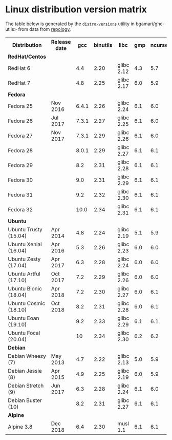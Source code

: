 # Linux distribution version matrix

The table below is generated by the
[`distro-versions`](https://gitlab.haskell.org/bgamari/ghc-utils/-/tree/master/rel-eng%2Fdistro-versions)
utility in bgamari/ghc-utils> from data from [repology](https://repology.org).

<table>
<tr>
  <th>Distribution</th>
  <th>Release date</th>
  <th>gcc</th>
  <th>binutils</th>
  <th>libc</th>
  <th>gmp</th>
  <th>ncurses</th>
  <th>tinfo</th>
  <th>Comments</th>
  <th>Has bindist?</th>
</tr>
<tr>
  <td><b>RedHat/Centos</b></td>
  <td></td>
  <td></td>
  <td></td>
  <td></td>
  <td></td>
  <td></td>
  <td></td>
  <td></td>
  <td></td>
</tr>
<tr>
  <td>RedHat 6</td>
  <td></td>
  <td>4.4</td>
  <td>2.20</td>
  <td>glibc 2.12</td>
  <td>4.3</td>
  <td>5.7</td>
  <td></td>
  <td></td>
  <td></td>
</tr>
<tr>
  <td>RedHat 7</td>
  <td></td>
  <td>4.8</td>
  <td>2.25</td>
  <td>glibc 2.17</td>
  <td>6.0</td>
  <td>5.9</td>
  <td></td>
  <td></td>
  <td></td>
 </tr>
<tr>
  <td><b>Fedora</b></td>
  <td></td>
  <td></td>
  <td></td>
  <td></td>
  <td></td>
  <td></td>
  <td></td>
  <td></td>
  <td></td>
</tr>
<tr>
  <td>Fedora 25</td>
  <td>Nov 2016</td>
  <td>6.4.1</td>
  <td>2.26</td>
  <td>glibc 2.24</td>
  <td>6.1</td>
  <td>6.0</td>
  <td></td>
  <td></td>
  <td></td>
</tr>
<tr>
  <td>Fedora 26</td>
  <td>Jul 2017</td>
  <td>7.3.1</td>
  <td>2.27</td>
  <td>glibc 2.25</td>
  <td>6.1</td>
  <td>6.0</td>
  <td></td>
  <td></td>
  <td></td>
</tr>
<tr>
  <td>Fedora 27</td>
  <td>Nov 2017</td>
  <td>7.3.1</td>
  <td>2.29</td>
  <td>glibc 2.26</td>
  <td>6.1</td>
  <td>6.0</td>
  <td>6</td>
  <td></td>
  <td>✓</td>
</tr>
<tr>
  <td>Fedora 28</td>
  <td></td>
  <td>8.0.1</td>
  <td>2.29</td>
  <td>glibc 2.27</td>
  <td>6.1</td>
  <td>6.1</td>
  <td></td>
  <td></td>
  <td></td>
</tr>
<tr>
  <td>Fedora 29</td>
  <td></td>
  <td>8.2</td>
  <td>2.31</td>
  <td>glibc 2.28</td>
  <td>6.1</td>
  <td>6.1</td>
  <td></td>
  <td></td>
  <td></td>
</tr>
<tr>
  <td>Fedora 30</td>
  <td></td>
  <td>9.0</td>
  <td>2.31</td>
  <td>glibc 2.29</td>
  <td>6.1</td>
  <td>6.1</td>
  <td></td>
  <td></td>
  <td></td>
</tr>
<tr>
  <td>Fedora 31</td>
  <td></td>
  <td>9.2</td>
  <td>2.32</td>
  <td>glibc 2.30</td>
  <td>6.1</td>
  <td>6.1</td>
  <td></td>
  <td></td>
  <td></td>
</tr>
<tr>
  <td>Fedora 32</td>
  <td></td>
  <td>10.0</td>
  <td>2.34</td>
  <td>glibc 2.31</td>
  <td>6.1</td>
  <td>6.1</td>
  <td></td>
  <td></td>
  <td></td>
</tr>

<tr>
  <td><b>Ubuntu</b></td>
  <td></td>
  <td></td>
  <td></td>
  <td></td>
  <td></td>
  <td></td>
  <td></td>
  <td></td>
  <td></td>
</tr>
<tr>
  <td>Ubuntu Trusty (15.04)</td>
  <td>Apr 2014</td>
  <td>4.8</td>
  <td>2.24</td>
  <td>glibc 2.19</td>
  <td>5.1</td>
  <td>5.9</td>
  <td></td>
  <td></td>
  <td></td>
</tr>
<tr>
  <td>Ubuntu Xenial (16.04)</td>
  <td>Apr 2016</td>
  <td>5.3</td>
  <td>2.26</td>
  <td>glibc 2.23</td>
  <td>6.0</td>
  <td>6.0</td>
  <td></td>
  <td></td>
  <td></td>
</tr>
<tr>
  <td>Ubuntu Zesty (17.04)</td>
  <td>Apr 2017</td>
  <td>6.3</td>
  <td>2.28</td>
  <td>glibc 2.24</td>
  <td>6.0</td>
  <td>6.0</td>
  <td></td>
  <td></td>
  <td></td>
</tr>
<tr>
  <td>Ubuntu Artful (17.10)</td>
  <td>Oct 2017</td>
  <td>7.2</td>
  <td>2.29</td>
  <td>glibc 2.26</td>
  <td>6.0</td>
  <td>6.0</td>
  <td></td>
  <td></td>
  <td></td>
</tr>
<tr>
  <td>Ubuntu Bionic (18.04)</td>
  <td>Apr 2018</td>
  <td>7.2</td>
  <td>2.30</td>
  <td>glibc 2.27</td>
  <td>6.0</td>
  <td>6.1</td>
  <td></td>
  <td></td>
  <td></td>
</tr>
<tr>
  <td>Ubuntu Cosmic (18.10)</td>
  <td>Oct 2018</td>
  <td>8.2</td>
  <td>2.31</td>
  <td>glibc 2.28</td>
  <td>6.0</td>
  <td>6.1</td>
  <td></td>
  <td></td>
  <td></td>
</tr>
<tr>
  <td>Ubuntu Eoan (19.10)</td>
  <td></td>
  <td>9.2</td>
  <td>2.33</td>
  <td>glibc 2.29</td>
  <td>6.1</td>
  <td>6.1</td>
  <td></td>
  <td></td>
  <td></td>
</tr>
<tr>
  <td>Ubuntu Focal (20.04)</td>
  <td></td>
  <td>10</td>
  <td>2.34</td>
  <td>glibc 2.30</td>
  <td>6.2</td>
  <td>6.2</td>
  <td></td>
  <td></td>
  <td></td>
</tr>

<tr>
  <td><b>Debian</b></td>
  <td></td>
  <td></td>
  <td></td>
  <td></td>
  <td></td>
  <td></td>
  <td></td>
  <td></td>
  <td></td>
</tr>
<tr>
  <td>Debian Wheezy (7)</td>
  <td>May 2013</td>
  <td>4.7</td>
  <td>2.22</td>
  <td>glibc 2.13</td>
  <td>5.0</td>
  <td>5.9</td>
  <td></td>
  <td></td>
  <td></td>
</tr>
<tr>
  <td>Debian Jessie (8)</td>
  <td>Apr 2015</td>
  <td>4.9</td>
  <td>2.25</td>
  <td>glibc 2.19</td>
  <td>6.0</td>
  <td>5.9</td>
  <td></td>
  <td></td>
  <td>✓</td>
</tr>
<tr>
  <td>Debian Stretch (9)</td>
  <td>Jun 2017</td>
  <td>6.3</td>
  <td>2.28</td>
  <td>glibc 2.24</td>
  <td>6.1</td>
  <td>6.0</td>
  <td>5</td>
  <td></td>
  <td>✓</td>
</tr>
<tr>
  <td>Debian Buster (10)</td>
  <td></td>
  <td>8.2</td>
  <td>2.31</td>
  <td>glibc 2.27</td>
  <td>6.1</td>
  <td>6.1</td>
  <td></td>
  <td></td>
  <td></td>
</tr>
<tr>
  <td><b>Alpine</b></td>
  <td></td>
  <td></td>
  <td></td>
  <td></td>
  <td></td>
  <td></td>
  <td></td>
  <td></td>
  <td></td>
</tr>
<tr>
  <td>Alpine 3.8</td>
  <td>Dec 2018</td>
  <td>6.4</td>
  <td>2.30</td>
  <td>musl 1.1</td>
  <td>6.1</td>
  <td>6.1</td>
  <td></td>
  <td></td>
  <td></td>
</tr>
</table>



